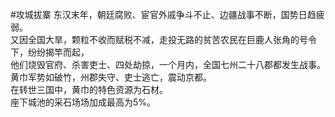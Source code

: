 #攻城拔寨
东汉末年，朝廷腐败、宦官外戚争斗不止、边疆战事不断，国势日趋疲弱。<br>
又因全国大旱，颗粒不收而赋税不减，走投无路的贫苦农民在巨鹿人张角的号令下，纷纷揭竿而起，<br>
他们烧毁官府、杀害吏士、四处劫掠，一个月内，全国七州二十八郡都发生战事。<br>
黄巾军势如破竹，州郡失守、吏士逃亡，震动京都。<br>
在转世三国中，黄巾的特色资源为石材。<br>
座下城池的采石场场加成最高为5%。<br>